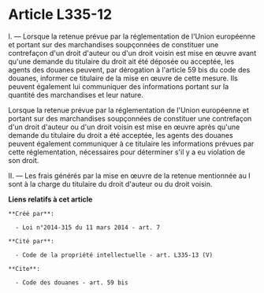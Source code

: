# Article L335-12

I. ― Lorsque la retenue prévue par la réglementation de l'Union européenne et portant sur des marchandises soupçonnées de
constituer une contrefaçon d'un droit d'auteur ou d'un droit voisin est mise en œuvre avant qu'une demande du titulaire du
droit ait été déposée ou acceptée, les agents des douanes peuvent, par dérogation à l'article 59 bis du code des douanes,
informer ce titulaire de la mise en œuvre de cette mesure. Ils peuvent également lui communiquer des informations portant sur
la quantité des marchandises et leur nature. 

Lorsque la retenue prévue par la réglementation de l'Union européenne et portant sur des marchandises soupçonnées de
constituer une contrefaçon d'un droit d'auteur ou d'un droit voisin est mise en œuvre après qu'une demande du titulaire du
droit a été acceptée, les agents des douanes peuvent également communiquer à ce titulaire les informations prévues par cette
réglementation, nécessaires pour déterminer s'il y a eu violation de son droit. 

II. ― Les frais générés par la mise en œuvre de la retenue mentionnée au I sont à la charge du titulaire du droit d'auteur ou
du droit voisin.

**Liens relatifs à cet article**

	**Créé par**:

	  - Loi n°2014-315 du 11 mars 2014 - art. 7

	**Cité par**:

	  - Code de la propriété intellectuelle - art. L335-13 (V)

	**Cite**:

	  - Code des douanes - art. 59 bis
